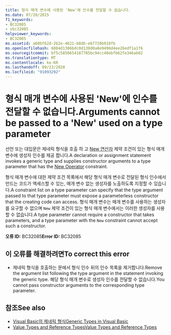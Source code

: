 ```yaml
---
title: 형식 매개 변수에 사용된 'New'에 인수를 전달할 수 없습니다.
ms.date: 07/20/2015
f1_keywords:
- BC32085
- vbc32085
helpviewer_keywords:
- BC32085
ms.assetid: a60bf62d-2b2e-4621-b8db-e67720b918fb
ms.openlocfilehash: 6804d1386bdc0d130d0a8e9496d4ee26edf1a1f6
ms.sourcegitcommit: bf5c5850654187705bc94cc40ebfb62fe346ab02
ms.translationtype: MT
ms.contentlocale: ko-KR
ms.lasthandoff: 09/23/2020
ms.locfileid: "91093292"
---
```

# <a name="arguments-cannot-be-passed-to-a-new-used-on-a-type-parameter"></a><span data-ttu-id="a16e0-102">형식 매개 변수에 사용된 'New'에 인수를 전달할 수 없습니다.</span><span class="sxs-lookup"><span data-stu-id="a16e0-102">Arguments cannot be passed to a 'New' used on a type parameter</span></span>

<span data-ttu-id="a16e0-103">선언 또는 대입문은 제네릭 형식을 호출 하 고 [New 연산자](../language-reference/operators/new-operator.md) 제약 조건이 있는 형식 매개 변수에 생성자 인수를 제공 합니다.</span><span class="sxs-lookup"><span data-stu-id="a16e0-103">A declaration or assignment statement invokes a generic type and supplies constructor arguments to a type parameter that has the [New Operator](../language-reference/operators/new-operator.md) constraint.</span></span>  
  
 <span data-ttu-id="a16e0-104">형식 매개 변수에 대한 제약 조건 목록에서 해당 형식 매개 변수로 전달된 형식 인수에서 만드는 코드가 액세스할 수 있는, 매개 변수 없는 생성자를 노출하도록 지정할 수 있습니다.</span><span class="sxs-lookup"><span data-stu-id="a16e0-104">A constraint list on a type parameter can specify that the type argument passed to that type parameter must expose a parameterless constructor that the creating code can access.</span></span> <span data-ttu-id="a16e0-105">형식 매개 변수는 매개 변수를 사용하는 생성자를 요구할 수 없으며 `New` 제약 조건이 있는 형식 매개 변수에서는 이러한 생성자를 사용할 수 없습니다.</span><span class="sxs-lookup"><span data-stu-id="a16e0-105">A type parameter cannot require a constructor that takes parameters, and a type parameter with the `New` constraint cannot accept such a constructor.</span></span>  
  
 <span data-ttu-id="a16e0-106">**오류 ID:** BC32085</span><span class="sxs-lookup"><span data-stu-id="a16e0-106">**Error ID:** BC32085</span></span>  
  
## <a name="to-correct-this-error"></a><span data-ttu-id="a16e0-107">이 오류를 해결하려면</span><span class="sxs-lookup"><span data-stu-id="a16e0-107">To correct this error</span></span>  
  
- <span data-ttu-id="a16e0-108">제네릭 형식을 호출하는 문에서 형식 인수 뒤의 인수 목록을 제거합니다.</span><span class="sxs-lookup"><span data-stu-id="a16e0-108">Remove the argument list following the type argument in the statement invoking the generic type.</span></span> <span data-ttu-id="a16e0-109">해당 형식 매개 변수로 생성자 인수를 전달할 수 없습니다.</span><span class="sxs-lookup"><span data-stu-id="a16e0-109">You cannot pass constructor arguments to the corresponding type parameter.</span></span>  
  
## <a name="see-also"></a><span data-ttu-id="a16e0-110">참조</span><span class="sxs-lookup"><span data-stu-id="a16e0-110">See also</span></span>

- [<span data-ttu-id="a16e0-111">Visual Basic의 제네릭 형식</span><span class="sxs-lookup"><span data-stu-id="a16e0-111">Generic Types in Visual Basic</span></span>](../programming-guide/language-features/data-types/generic-types.md)
- [<span data-ttu-id="a16e0-112">Value Types and Reference Types</span><span class="sxs-lookup"><span data-stu-id="a16e0-112">Value Types and Reference Types</span></span>](../programming-guide/language-features/data-types/value-types-and-reference-types.md)
